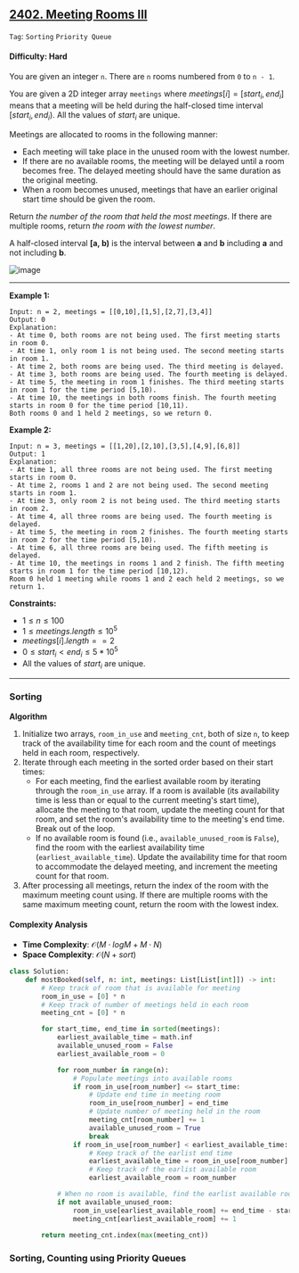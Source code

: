 ## [2402. Meeting Rooms III](https://leetcode.com/problems/meeting-rooms-iii)

```Tag```: ```Sorting``` ```Priority Queue```

#### Difficulty: Hard

You are given an integer ```n```. There are ```n``` rooms numbered from ```0``` to ```n - 1```.

You are given a 2D integer array ```meetings``` where $meetings[i] = [start_i, end_i]$ means that a meeting will be held during the half-closed time interval $[start_i, end_i)$. All the values of $start_i$ are unique.

Meetings are allocated to rooms in the following manner:

- Each meeting will take place in the unused room with the lowest number.
- If there are no available rooms, the meeting will be delayed until a room becomes free. The delayed meeting should have the same duration as the original meeting.
- When a room becomes unused, meetings that have an earlier original start time should be given the room.

Return _the number of the room that held the most meetings_. If there are multiple rooms, return _the room with the lowest number_.

A half-closed interval __[a, b)__ is the interval between __a__ and __b__ including __a__ and not including __b__.

![image](https://github.com/quananhle/Python/assets/35042430/f14a22b6-888d-4af4-a1bc-18d73f14d8af)

---

__Example 1:__
```
Input: n = 2, meetings = [[0,10],[1,5],[2,7],[3,4]]
Output: 0
Explanation:
- At time 0, both rooms are not being used. The first meeting starts in room 0.
- At time 1, only room 1 is not being used. The second meeting starts in room 1.
- At time 2, both rooms are being used. The third meeting is delayed.
- At time 3, both rooms are being used. The fourth meeting is delayed.
- At time 5, the meeting in room 1 finishes. The third meeting starts in room 1 for the time period [5,10).
- At time 10, the meetings in both rooms finish. The fourth meeting starts in room 0 for the time period [10,11).
Both rooms 0 and 1 held 2 meetings, so we return 0.
```

__Example 2:__
```
Input: n = 3, meetings = [[1,20],[2,10],[3,5],[4,9],[6,8]]
Output: 1
Explanation:
- At time 1, all three rooms are not being used. The first meeting starts in room 0.
- At time 2, rooms 1 and 2 are not being used. The second meeting starts in room 1.
- At time 3, only room 2 is not being used. The third meeting starts in room 2.
- At time 4, all three rooms are being used. The fourth meeting is delayed.
- At time 5, the meeting in room 2 finishes. The fourth meeting starts in room 2 for the time period [5,10).
- At time 6, all three rooms are being used. The fifth meeting is delayed.
- At time 10, the meetings in rooms 1 and 2 finish. The fifth meeting starts in room 1 for the time period [10,12).
Room 0 held 1 meeting while rooms 1 and 2 each held 2 meetings, so we return 1. 
```

__Constraints:__

- $1 \le n \le 100$
- $1 \le meetings.length \le 10^5$
- $meetings[i].length == 2$
- $0 \le start_i \lt end_i \le 5 * 10^5$
- All the values of $start_i$ are unique.

---

### Sorting

__Algorithm__

1. Initialize two arrays, ```room_in_use``` and ```meeting_cnt```, both of size ```n```, to keep track of the availability time for each room and the count of meetings held in each room, respectively.
2. Iterate through each meeting in the sorted order based on their start times:
    - For each meeting, find the earliest available room by iterating through the ```room_in_use``` array. If a room is available (its availability time is less than or equal to the current meeting's start time), allocate the meeting to that room, update the meeting count for that room, and set the room's availability time to the meeting's end time. Break out of the loop.
    - If no available room is found (i.e., ```available_unused_room``` is ```False```), find the room with the earliest availability time (```earliest_available_time```). Update the availability time for that room to accommodate the delayed meeting, and increment the meeting count for that room.
3. After processing all meetings, return the index of the room with the maximum meeting count using. If there are multiple rooms with the same maximum meeting count, return the room with the lowest index.

#### Complexity Analysis

- __Time Complexity__: $\mathcal{O}(M\cdot logM + M\cdot N)$
- __Space Complexity__: $\mathcal{O}(N + sort)$

```Python
class Solution:
    def mostBooked(self, n: int, meetings: List[List[int]]) -> int:
        # Keep track of room that is available for meeting
        room_in_use = [0] * n
        # Keep track of number of meetings held in each room
        meeting_cnt = [0] * n

        for start_time, end_time in sorted(meetings):
            earliest_available_time = math.inf
            available_unused_room = False
            earliest_available_room = 0

            for room_number in range(n):
                # Populate meetings into available rooms
                if room_in_use[room_number] <= start_time:
                    # Update end time in meeting room
                    room_in_use[room_number] = end_time
                    # Update number of meeting held in the room
                    meeting_cnt[room_number] += 1
                    available_unused_room = True
                    break
                if room_in_use[room_number] < earliest_available_time:
                    # Keep track of the earlist end time
                    earliest_available_time = room_in_use[room_number]
                    # Keep track of the earlist available room
                    earliest_available_room = room_number

            # When no room is available, find the earlist available room
            if not available_unused_room:
                room_in_use[earliest_available_room] += end_time - start_time
                meeting_cnt[earliest_available_room] += 1
            
        return meeting_cnt.index(max(meeting_cnt))
```

### Sorting, Counting using Priority Queues

```Python

```
